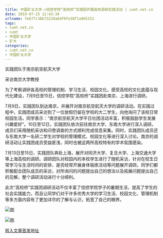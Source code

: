 ```yaml
---
title: 中国矿业大学->信控学院“高校桥”实践团开展高校调研实践活动 | cumt.net.cn
date: 2019-07-25 12:43:34
urlname: fe677c38b73239a6df9fe38f1a965151
tags: 
- cumt.net.cn
- cumt
- 中国矿业大学
- 矿大
categories:
- cumt.net.cn
- 中国矿业大学
---
```



实践团队于南京航空航天大学

采访南京大学教授

为了考察调研各高校的管理机制、学习生活、校园文化，感受高校的文化底蕴与现代化建设，7月9日至15日，信控学院“高校桥”实践团赴南京、上海进行调研。

7月9日，实践团队到达南京，并展开对南京航空航天大学的调研活动。在实践过程中，实践团成员采访到了一位放假仍留在学校的大二学生，向他询问了该校日常校园生活。同学表示：“南京航空航天大学平日社团活动丰富，积极鼓励学生发展兴趣爱好”。10日至12日，实践团队依次前往南京大学、东南大学进行深入调研。成员们采用随机采访和问卷调查的方式顺利完成信息采集。同时，实践团队成员还与东南大学一名研二学生对学校的管理模式、校园文化等进行深入讨论。南京的调研活动让实践团成员受益匪浅，同时也被这两所高校特有的学术氛围感染。

7月13日至15日，实践团队奔赴上海，展开对同济大学、复旦大学、上海交通大学等上海高校的调研。调研团队对校园内的本校学生进行了随机采访，针对在校生日常学习与生活时间的安排、是否经常开展身体锻炼活动等问题展开调研。同学们都积极配合团队成员的采访，对所询问的问题提出自己的想法以及拓展问题提出自己的见解，整个调研活动进行十分顺利。

此次“高校桥”实践团调研活动不仅丰富了信控学院学子的暑期生活，提高了学生的社会实践能力，而且让同学们对于许多优秀大学的学习生活、校园文化、管理机制等多方面内容有了更加详尽的了解与认识，拓宽了自己的眼界。



![图](http://xwzx.cumt.edu.cn/_upload/article/images/b1/08/6798b69347b783342650505b74d5/8bc65038-a30f-4988-997a-fa26c6a8d04e.jpg)

![图](http://xwzx.cumt.edu.cn/_upload/article/images/b1/08/6798b69347b783342650505b74d5/48fcaf29-c227-4278-b6ca-59d2b8a2449d.jpg)

[转入文章首发地址](http://xwzx.cumt.edu.cn/25/b4/c523a533940/page.htm)